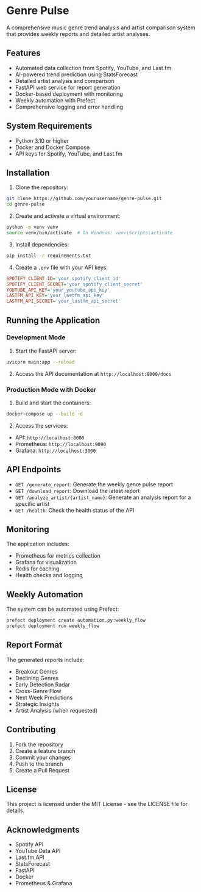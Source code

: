 # Genre Pulse

A comprehensive music genre trend analysis and artist comparison system that provides weekly reports and detailed artist analyses.

## Features

- Automated data collection from Spotify, YouTube, and Last.fm
- AI-powered trend prediction using StatsForecast
- Detailed artist analysis and comparison
- FastAPI web service for report generation
- Docker-based deployment with monitoring
- Weekly automation with Prefect
- Comprehensive logging and error handling

## System Requirements

- Python 3.10 or higher
- Docker and Docker Compose
- API keys for Spotify, YouTube, and Last.fm

## Installation

1. Clone the repository:
```bash
git clone https://github.com/yourusername/genre-pulse.git
cd genre-pulse
```

2. Create and activate a virtual environment:
```bash
python -m venv venv
source venv/bin/activate  # On Windows: venv\Scripts\activate
```

3. Install dependencies:
```bash
pip install -r requirements.txt
```

4. Create a `.env` file with your API keys:
```ini
SPOTIFY_CLIENT_ID='your_spotify_client_id'
SPOTIFY_CLIENT_SECRET='your_spotify_client_secret'
YOUTUBE_API_KEY='your_youtube_api_key'
LASTFM_API_KEY='your_lastfm_api_key'
LASTFM_API_SECRET='your_lastfm_api_secret'
```

## Running the Application

### Development Mode

1. Start the FastAPI server:
```bash
uvicorn main:app --reload
```

2. Access the API documentation at `http://localhost:8000/docs`

### Production Mode with Docker

1. Build and start the containers:
```bash
docker-compose up --build -d
```

2. Access the services:
- API: `http://localhost:8000`
- Prometheus: `http://localhost:9090`
- Grafana: `http://localhost:3000`

## API Endpoints

- `GET /generate_report`: Generate the weekly genre pulse report
- `GET /download_report`: Download the latest report
- `GET /analyze_artist/{artist_name}`: Generate an analysis report for a specific artist
- `GET /health`: Check the health status of the API

## Monitoring

The application includes:
- Prometheus for metrics collection
- Grafana for visualization
- Redis for caching
- Health checks and logging

## Weekly Automation

The system can be automated using Prefect:
```bash
prefect deployment create automation.py:weekly_flow
prefect deployment run weekly_flow
```

## Report Format

The generated reports include:
- Breakout Genres
- Declining Genres
- Early Detection Radar
- Cross-Genre Flow
- Next Week Predictions
- Strategic Insights
- Artist Analysis (when requested)

## Contributing

1. Fork the repository
2. Create a feature branch
3. Commit your changes
4. Push to the branch
5. Create a Pull Request

## License

This project is licensed under the MIT License - see the LICENSE file for details.

## Acknowledgments

- Spotify API
- YouTube Data API
- Last.fm API
- StatsForecast
- FastAPI
- Docker
- Prometheus & Grafana
